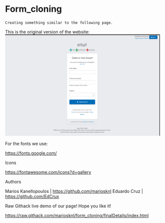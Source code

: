# Form_cloning
    Creating something similar to the following page. 

This is the original version of the website:
![alt form](https://github.com/mariosknl/form_cloning/blob/finalDetails/images/intuit_website.png)

For the fonts we use: 

https://fonts.google.com/

Icons

https://fontawesome.com/icons?d=gallery 

Authors

Marios Kanellopoulos | https://github.com/mariosknl
Eduardo Cruz         | https://github.com/EdCrux 


Raw Githack live demo of our page! Hope you like it!

https://raw.githack.com/mariosknl/form_cloning/finalDetails/index.html